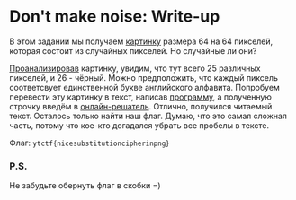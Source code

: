 # Don't make noise: Write-up

В этом задании мы получаем [картинку](public/pic.png) размера 64 на 64 пикселей, которая состоит 
из случайных пикселей. Но случайные ли они?

[Проанализировав](private/analyse.py) картинку, увидим, что тут всего 25 различных пикселей, и 
26 - чёрный. Можно предположить, что каждый пиксель соответсвует единственной букве английского 
алфавита. Попробуем перевести эту картинку в текст, написав [программу](private/solver.py), а 
полученную строчку введём в [онлайн-решатель][subst_solver]. Отлично, получился читаемый текст. 
Осталось только найти наш флаг. Думаю, что это самая сложная часть, потому что кое-кто догадался 
убрать все пробелы в тексте.

Флаг: `ytctf{nicesubstitutioncipherinpng}`

### P.S.
Не забудьте обернуть флаг в скобки =)

[subst_solver]: https://www.guballa.de/substitution-solver
